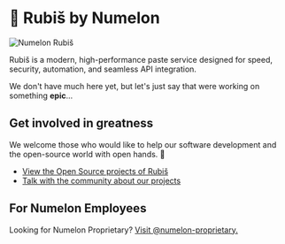 # 📜 Rubiš by Numelon
![Numelon Rubiš](https://wcdn.rubis.app/SocialCards/main.jpg)

Rubiš is a modern, high-performance paste service designed for speed, security, automation, and seamless API integration.

We don't have much here yet, but let's just say that were working on something **epic**...

## Get involved in greatness
We welcome those who would like to help our software development and the open-source world with open hands. 🤗
- [View the Open Source projects of Rubiš](https://github.com/orgs/numelon-rubis/repositories)
- [Talk with the community about our projects](https://discord.gg/3eWzyjWWJc)

## For Numelon Employees
Looking for Numelon Proprietary? [Visit @numelon-proprietary.](https://github.com/numelon-proprietary)
